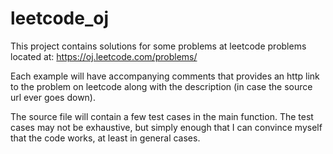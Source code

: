 leetcode_oj
===========

This project contains solutions for some problems at leetcode problems located at:
https://oj.leetcode.com/problems/

Each example will have accompanying comments that provides an http link to the problem on leetcode along with the description (in case the source url ever goes down).

The source file will contain a few test cases in the main function. The test cases may not be exhaustive, but simply enough that I can convince myself that the code works, at least in general cases.
